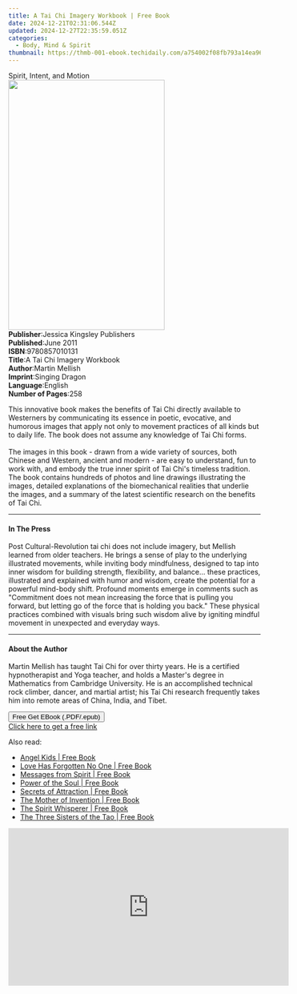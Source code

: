 ```yaml
---
title: A Tai Chi Imagery Workbook | Free Book
date: 2024-12-21T02:31:06.544Z
updated: 2024-12-27T22:35:59.051Z
categories:
  - Body, Mind & Spirit
thumbnail: https://thmb-001-ebook.techidaily.com/a754002f08fb793a14ea96a4654b15f029ddb54157356219e04edf337c26e0ae.jpg
---
```

<main id="book-container">
  <div class="flex flex-col">
    <div class="book-brief flex-1 py-6 px-4 sm:p-6 md:py-10 md:px-8">
      <!-- brief-->
      <div class="book-brief-main">Spirit, Intent, and Motion</div>
    </div>
    <div
      class="book-meta-info flex-1 grid gap-4 col-start-1 col-end-3 row-start-1 sm:mb-6 sm:grid-cols-4 lg:gap-6 lg:col-start-2 lg:row-end-6 lg:row-span-6 lg:mb-0"
    >
      <div
        class="book-meta-info-left place-content-center mt-4 p-4 text-sm leading-6 col-start-2 col-span-2 dark:text-slate-400"
      >
        <img
          class="w-full h-500 object-cover rounded-lg sm:h-255 sm:col-span-2 lg:col-span-full"
          src="https://img-001-ebook.techidaily.com/2fe27d220c03fc9be35e7538836477447c2738194655697c07871019176f55a2.jpg"
          alt=""
          width="312"
          height="500"
        />
      </div>
      <div
        class="book-meta-info-right mt-2 col-start-1 row-start-2 col-span-3 self-center"
      >
        <!-- meta data  -->
        <div class="flex flex-col px-4 md:px-8">
          <div class="flex-1">
            <strong>Publisher</strong>:<span class="px-2"
              >Jessica Kingsley Publishers</span
            >
          </div>
          <div class="flex-1">
            <strong>Published</strong>:<span class="px-2">June 2011</span>
          </div>
          <div class="flex-1">
            <strong>ISBN</strong>:<span class="px-2">9780857010131</span>
          </div>
          <div class="flex-1">
            <strong>Title</strong>:<span class="px-2"
              >A Tai Chi Imagery Workbook</span
            >
          </div>
          <div class="flex-1">
            <strong>Author</strong>:<span class="px-2">Martin Mellish</span>
          </div>
          <div class="flex-1">
            <strong>Imprint</strong>:<span class="px-2">Singing Dragon</span>
          </div>
          <div class="flex-1">
            <strong>Language</strong>:<span class="px-2">English</span>
          </div>
          <div class="flex-1">
            <strong>Number of Pages</strong>:<span class="px-2">258</span>
          </div>
        </div>
      </div>
    </div>
    <div class="book-description flex-1 py-6 px-4 sm:p-6 md:py-10 md:px-8">
      <div class="book-description-main">
        <div accordion-content="" id="description">
          <p>
            This innovative book makes the benefits of Tai Chi directly
            available to Westerners by communicating its essence in poetic,
            evocative, and humorous images that apply not only to movement
            practices of all kinds but to daily life. The book does not assume
            any knowledge of Tai Chi forms.<br /><br />The images in this book -
            drawn from a wide variety of sources, both Chinese and Western,
            ancient and modern - are easy to understand, fun to work with, and
            embody the true inner spirit of Tai Chi's timeless tradition. The
            book contains hundreds of photos and line drawings illustrating the
            images, detailed explanations of the biomechanical realities that
            underlie the images, and a summary of the latest scientific research
            on the benefits of Tai Chi.
          </p>
        </div>
      </div>
    </div>
    <div class="book-excerpts flex-1 py-6 px-4 sm:p-6 md:py-10 md:px-8">
      <!-- excerpts-->
      <div class="book-excerpts-main">
        <hr />
        <h4 class="placeholder placeholder-heading">
          <span>In The Press</span>
        </h4>
        <p>
          Post Cultural-Revolution tai chi does not include imagery, but Mellish
          learned from older teachers. He brings a sense of play to the
          underlying illustrated movements, while inviting body mindfulness,
          designed to tap into inner wisdom for building strength, flexibility,
          and balance... these practices, illustrated and explained with humor
          and wisdom, create the potential for a powerful mind-body shift.
          Profound moments emerge in comments such as "Commitment does not mean
          increasing the force that is pulling you forward, but letting go of
          the force that is holding you back." These physical practices combined
          with visuals bring such wisdom alive by igniting mindful movement in
          unexpected and everyday ways.
        </p>
      </div>
    </div>
    <div class="book-about-author flex-1 py-6 px-4 sm:p-6 md:py-10 md:px-8">
      <!-- about author-->
      <div class="book-main-author-main">
        <hr />
        <h4 class="placeholder placeholder-heading">
          <span>About the Author</span>
        </h4>
        <p>
          Martin Mellish has taught Tai Chi for over thirty years. He is a
          certified hypnotherapist and Yoga teacher, and holds a Master's degree
          in Mathematics from Cambridge University. He is an accomplished
          technical rock climber, dancer, and martial artist; his Tai Chi
          research frequently takes him into remote areas of China, India, and
          Tibet.
        </p>
      </div>
    </div>
    <div class="book-free-get flex-1 py-6 px-4 sm:p-6 md:py-10 md:px-8">
      <button
        id="btn-free-get"
        class="bg-blue-500 hover:bg-blue-700 text-white font-bold py-2 px-4 rounded"
      >
        Free Get EBook (.PDF/.epub)
      </button>
      <div id="countdown-display" class="px-2 text-lg mt-2"></div>
      <a
        id="free-link"
        class="hidden bg-blue-500 hover:bg-blue-700 text-white font-bold py-2 px-4 rounded"
        href="https://www.ebooks.com/en-us/book/677705/a-tai-chi-imagery-workbook/martin-mellish/"
        target="_blank"
        >Click here to get a free link</a
      >
    </div>
    <script>
      let countdownTime = 0;
      let countdownInterval = null;
      document
        .getElementById('btn-free-get')
        .addEventListener('click', startCountdown);
      function startCountdown() {
        countdownTime = new Date().getTime() + 60000 * 3;
        countdownInterval = setInterval(updateCountdown, 1000);
        document.getElementById('btn-free-get').disabled = true;
        document
          .getElementById('btn-free-get')
          .classList.add('bg-gray-500', 'cursor-not-allowed');
      }
      function updateCountdown() {
        let currentTime = new Date().getTime();
        let timeLeft = countdownTime - currentTime;
        let secondsLeft = Math.floor(timeLeft / 1000);
        document.getElementById('countdown-display').innerHTML =
          `Remaining time: ${secondsLeft} seconds.`;
        if (secondsLeft <= 0) {
          clearInterval(countdownInterval);
          document.getElementById('btn-free-get').classList.add('hidden');
          document.getElementById('free-link').classList.remove('hidden');
          document.getElementById('countdown-display').innerHTML = '';
        }
      }
    </script>
  </div>
</main>

<ins class="adsbygoogle"
      style="display:block"
      data-ad-client="ca-pub-7571918770474297"
      data-ad-slot="8358498916"
      data-ad-format="auto"
      data-full-width-responsive="true"></ins>
    

<span class="atpl-alsoreadstyle">Also read:</span>
<div><ul>
<li><a href="https://novels-ebooks.techidaily.com/96316742-9781401924843-angel-kids/"><u>Angel Kids | Free Book</u></a></li>
<li><a href="https://novels-ebooks.techidaily.com/96316741-9781401923693-love-has-forgotten-no-one/"><u>Love Has Forgotten No One | Free Book</u></a></li>
<li><a href="https://novels-ebooks.techidaily.com/96316744-9781401922108-messages-from-spirit/"><u>Messages from Spirit | Free Book</u></a></li>
<li><a href="https://novels-ebooks.techidaily.com/96316743-9781401921224-power-of-the-soul/"><u>Power of the Soul | Free Book</u></a></li>
<li><a href="https://novels-ebooks.techidaily.com/96316755-9781401928957-secrets-of-attraction/"><u>Secrets of Attraction | Free Book</u></a></li>
<li><a href="https://novels-ebooks.techidaily.com/96316753-9781401929008-the-mother-of-invention/"><u>The Mother of Invention | Free Book</u></a></li>
<li><a href="https://novels-ebooks.techidaily.com/96316760-9781401927738-the-spirit-whisperer/"><u>The Spirit Whisperer | Free Book</u></a></li>
<li><a href="https://novels-ebooks.techidaily.com/96316748-9781401928544-the-three-sisters-of-the-tao/"><u>The Three Sisters of the Tao | Free Book</u></a></li>
</ul></div>

<!-- affiliate ads begin -->
<iframe width="560" height="315" src="https://www.youtube.com/embed/jjGL9wFdlbo?si=Vb1JgZqRXNc03UGG" title="YouTube video player" frameborder="0" allow="accelerometer; autoplay; clipboard-write; encrypted-media; gyroscope; picture-in-picture; web-share" referrerpolicy="strict-origin-when-cross-origin" allowfullscreen></iframe>
<!-- affiliate ads end -->


